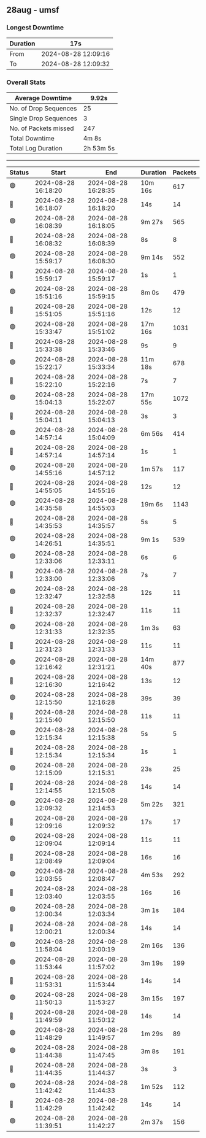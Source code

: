 
## 28aug - umsf

### Longest Downtime

Duration | 17s
---- | ----
From | 2024-08-28 12:09:16
To | 2024-08-28 12:09:32

### Overall Stats

Average Downtime | 9.92s
---- | ----
No. of Drop Sequences | 25
Single Drop Sequences | 3
No. of Packets missed | 247
Total Downtime | 4m 8s
Total Log Duration | 2h 53m 5s


---------

Status | Start | End | Duration | Packets
---- | ---- | ---- | ---- | ----
🟢 | 2024-08-28 16:18:20 | 2024-08-28 16:28:35 | 10m 16s | 617
🔴 | 2024-08-28 16:18:07 | 2024-08-28 16:18:20 | 14s | 14
🟢 | 2024-08-28 16:08:39 | 2024-08-28 16:18:05 | 9m 27s | 565
🔴 | 2024-08-28 16:08:32 | 2024-08-28 16:08:39 | 8s | 8
🟢 | 2024-08-28 15:59:17 | 2024-08-28 16:08:30 | 9m 14s | 552
🔴 | 2024-08-28 15:59:17 | 2024-08-28 15:59:17 | 1s | 1
🟢 | 2024-08-28 15:51:16 | 2024-08-28 15:59:15 | 8m 0s | 479
🔴 | 2024-08-28 15:51:05 | 2024-08-28 15:51:16 | 12s | 12
🟢 | 2024-08-28 15:33:47 | 2024-08-28 15:51:02 | 17m 16s | 1031
🔴 | 2024-08-28 15:33:38 | 2024-08-28 15:33:46 | 9s | 9
🟢 | 2024-08-28 15:22:17 | 2024-08-28 15:33:34 | 11m 18s | 678
🔴 | 2024-08-28 15:22:10 | 2024-08-28 15:22:16 | 7s | 7
🟢 | 2024-08-28 15:04:13 | 2024-08-28 15:22:07 | 17m 55s | 1072
🔴 | 2024-08-28 15:04:11 | 2024-08-28 15:04:13 | 3s | 3
🟢 | 2024-08-28 14:57:14 | 2024-08-28 15:04:09 | 6m 56s | 414
🔴 | 2024-08-28 14:57:14 | 2024-08-28 14:57:14 | 1s | 1
🟢 | 2024-08-28 14:55:16 | 2024-08-28 14:57:12 | 1m 57s | 117
🔴 | 2024-08-28 14:55:05 | 2024-08-28 14:55:16 | 12s | 12
🟢 | 2024-08-28 14:35:58 | 2024-08-28 14:55:03 | 19m 6s | 1143
🔴 | 2024-08-28 14:35:53 | 2024-08-28 14:35:57 | 5s | 5
🟢 | 2024-08-28 14:26:51 | 2024-08-28 14:35:51 | 9m 1s | 539
🟢 | 2024-08-28 12:33:06 | 2024-08-28 12:33:11 | 6s | 6
🔴 | 2024-08-28 12:33:00 | 2024-08-28 12:33:06 | 7s | 7
🟢 | 2024-08-28 12:32:47 | 2024-08-28 12:32:58 | 12s | 11
🔴 | 2024-08-28 12:32:37 | 2024-08-28 12:32:47 | 11s | 11
🟢 | 2024-08-28 12:31:33 | 2024-08-28 12:32:35 | 1m 3s | 63
🔴 | 2024-08-28 12:31:23 | 2024-08-28 12:31:33 | 11s | 11
🟢 | 2024-08-28 12:16:42 | 2024-08-28 12:31:21 | 14m 40s | 877
🔴 | 2024-08-28 12:16:30 | 2024-08-28 12:16:42 | 13s | 12
🟢 | 2024-08-28 12:15:50 | 2024-08-28 12:16:28 | 39s | 39
🔴 | 2024-08-28 12:15:40 | 2024-08-28 12:15:50 | 11s | 11
🟢 | 2024-08-28 12:15:34 | 2024-08-28 12:15:38 | 5s | 5
🔴 | 2024-08-28 12:15:34 | 2024-08-28 12:15:34 | 1s | 1
🟢 | 2024-08-28 12:15:09 | 2024-08-28 12:15:31 | 23s | 25
🔴 | 2024-08-28 12:14:55 | 2024-08-28 12:15:08 | 14s | 14
🟢 | 2024-08-28 12:09:32 | 2024-08-28 12:14:53 | 5m 22s | 321
🔴 | 2024-08-28 12:09:16 | 2024-08-28 12:09:32 | 17s | 17
🟢 | 2024-08-28 12:09:04 | 2024-08-28 12:09:14 | 11s | 11
🔴 | 2024-08-28 12:08:49 | 2024-08-28 12:09:04 | 16s | 16
🟢 | 2024-08-28 12:03:55 | 2024-08-28 12:08:47 | 4m 53s | 292
🔴 | 2024-08-28 12:03:40 | 2024-08-28 12:03:55 | 16s | 16
🟢 | 2024-08-28 12:00:34 | 2024-08-28 12:03:34 | 3m 1s | 184
🔴 | 2024-08-28 12:00:21 | 2024-08-28 12:00:34 | 14s | 14
🟢 | 2024-08-28 11:58:04 | 2024-08-28 12:00:19 | 2m 16s | 136
🟢 | 2024-08-28 11:53:44 | 2024-08-28 11:57:02 | 3m 19s | 199
🔴 | 2024-08-28 11:53:31 | 2024-08-28 11:53:44 | 14s | 14
🟢 | 2024-08-28 11:50:13 | 2024-08-28 11:53:27 | 3m 15s | 197
🔴 | 2024-08-28 11:49:59 | 2024-08-28 11:50:12 | 14s | 14
🟢 | 2024-08-28 11:48:29 | 2024-08-28 11:49:57 | 1m 29s | 89
🟢 | 2024-08-28 11:44:38 | 2024-08-28 11:47:45 | 3m 8s | 191
🔴 | 2024-08-28 11:44:35 | 2024-08-28 11:44:37 | 3s | 3
🟢 | 2024-08-28 11:42:42 | 2024-08-28 11:44:33 | 1m 52s | 112
🔴 | 2024-08-28 11:42:29 | 2024-08-28 11:42:42 | 14s | 14
🟢 | 2024-08-28 11:39:51 | 2024-08-28 11:42:27 | 2m 37s | 156